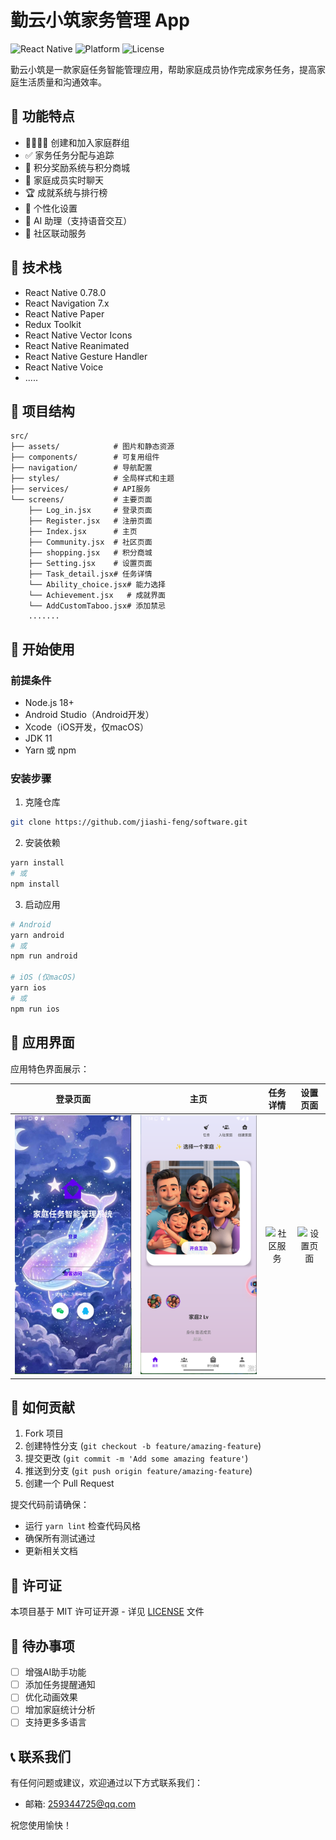 # 勤云小筑家务管理 App

![React Native](https://img.shields.io/badge/React%20Native-0.78.0-blue.svg)
![Platform](https://img.shields.io/badge/Platform-Android%20%7C%20iOS-green.svg)
![License](https://img.shields.io/badge/License-MIT-yellow.svg)

勤云小筑是一款家庭任务智能管理应用，帮助家庭成员协作完成家务任务，提高家庭生活质量和沟通效率。

## 📱 功能特点

- 👨‍👩‍👧‍👦 创建和加入家庭群组
- ✅ 家务任务分配与追踪
- 🌟 积分奖励系统与积分商城
- 💬 家庭成员实时聊天
- 🏆 成就系统与排行榜
- 🎯 个性化设置
- 🤖 AI 助理（支持语音交互）
- 📅 社区联动服务

## 🔧 技术栈

- React Native 0.78.0
- React Navigation 7.x
- React Native Paper
- Redux Toolkit
- React Native Vector Icons
- React Native Reanimated
- React Native Gesture Handler
- React Native Voice
- .....

## 📂 项目结构

```
src/
├── assets/            # 图片和静态资源
├── components/        # 可复用组件
├── navigation/        # 导航配置
├── styles/            # 全局样式和主题
├── services/          # API服务
└── screens/           # 主要页面
    ├── Log_in.jsx     # 登录页面
    ├── Register.jsx   # 注册页面
    ├── Index.jsx      # 主页
    ├── Community.jsx  # 社区页面
    ├── shopping.jsx   # 积分商城
    ├── Setting.jsx    # 设置页面
    ├── Task_detail.jsx# 任务详情
    └── Ability_choice.jsx# 能力选择
    └── Achievement.jsx   # 成就界面
    └── AddCustomTaboo.jsx# 添加禁忌
    .......

```

## 🚀 开始使用

### 前提条件

- Node.js 18+
- Android Studio（Android开发）
- Xcode（iOS开发，仅macOS）
- JDK 11
- Yarn 或 npm

### 安装步骤

1. 克隆仓库
```bash
git clone https://github.com/jiashi-feng/software.git
```

2. 安装依赖
```bash
yarn install
# 或
npm install
```

3. 启动应用
```bash
# Android
yarn android
# 或
npm run android

# iOS (仅macOS)
yarn ios
# 或
npm run ios
```

## 📱 应用界面

应用特色界面展示：

| 登录页面 | 主页 | 任务详情 | 设置页面 |
|:---:|:---:|:---:|:---:|
| ![登录页面](./screenshots/login.png) | ![主页](./screenshots/home.png) | ![社区服务](./screenshots/community.png) | ![设置页面](./screenshots/settings.png) |

## 🤝 如何贡献

1. Fork 项目
2. 创建特性分支 (`git checkout -b feature/amazing-feature`)
3. 提交更改 (`git commit -m 'Add some amazing feature'`)
4. 推送到分支 (`git push origin feature/amazing-feature`)
5. 创建一个 Pull Request

提交代码前请确保：
- 运行 `yarn lint` 检查代码风格
- 确保所有测试通过
- 更新相关文档

## 📄 许可证

本项目基于 MIT 许可证开源 - 详见 [LICENSE](LICENSE) 文件

## 📝 待办事项

- [ ] 增强AI助手功能
- [ ] 添加任务提醒通知
- [ ] 优化动画效果
- [ ] 增加家庭统计分析
- [ ] 支持更多多语言

## 📞 联系我们

有任何问题或建议，欢迎通过以下方式联系我们：

- 邮箱: 259344725@qq.com

祝您使用愉快！
